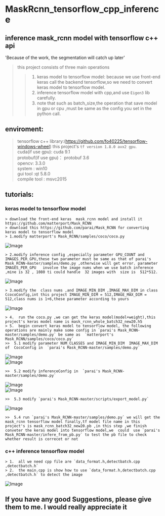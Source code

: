 # MaskRcnn_tensorflow_cpp_inference
## inference mask_rcnn model with tensorflow c++ api

'Because of the work, the segmentation will catch up later'
>this project  consists of three main operations
  >>1. keras model to tensorflow model: because we use front-end keras call the backend tensorflow,so we need to convert keras model to tensorflow model.  
  >>2. inference tensorflow  model with cpp,and  use `Eigen3` lib carefully.  
  >>3. note that such as  batch_size,the operation that save model in  gpu or cpu ,must be same as the config you set in the python call.  
  
## enviroment:  
  >tensorflow c++ library:(https://github.com/fo40225/tensorflow-windows-wheel)  this project's `tf version 1.8.0 avx2 gpu`.  
  >cuda(if use gpu): cuda 9.1   
  >protobuf(if use gpu)： protobuf 3.6   
  >opencv: 3.3.0  
  >system : win10  
  >gui tool :qt 5.8.0  
  >compile tool : msvc2015  
  
## tutorials:
  ### keras model to tensorflow model
    > download the front-end keras  mask_rcnn model and install it  https://github.com/matterport/Mask_RCNN  
    > download this https://github.com/parai/Mask_RCNN for converting keras model to tensorflow model 
    > 1.modify matterport's Mask_RCNN/samples/coco/coco.py
    
   ![Image](https://github.com/CasonTsai/MaskRcnn_tensorflow_cpp_inference/blob/master/images/1.png)
   
    > 2.modify inference config ,especially parameter GPU_COUNT and IMAGES_PER_GPU,these two parameter must be same as that of parai's Mask_RCNN-master/samples/demo.py ,otherwise will get error. parameter  IMAGES_PER_GPU   involve the image nums when we use batch inference 
    ,mine is 32 , 1080 ti could handle  32 images with  size is  512*512.  
    
   ![Image](https://github.com/CasonTsai/MaskRcnn_tensorflow_cpp_inference/blob/master/images/2.png)
   
    > 3.modify the  class nums ,and IMAGE_MIN_DIM ,IMAGE_MAX_DIM in class CcocoConfig,int this project IMAGE_MIN_DIM = 512,IMAGE_MAX_DIM = 512,class nums is 1+6,these parameter according to yours
    
   ![Image](https://github.com/CasonTsai/MaskRcnn_tensorflow_cpp_inference/blob/master/images/3.png)
   
    > 4.  run the coco.py ,we can get the keras model(model+weight),this project's keras model name is mask_rcnn_whole_batch32_new20.h5  
    > 5.  begin convert keras model to tensorflow model, the following operations are mainly make some config in `parai's Mask_RCNN-master/samples/demo.py` be same as  `matterport's Mask_RCNN/samples/coco/coco.py` 
    >>  5.1 modify parameter NUM_CLASSES and IMAGE_MIN_DIM  IMAGE_MAX_DIM of  CocoConfig in  `parai's Mask_RCNN-master/samples/demo.py` 
    
   ![Image](https://github.com/CasonTsai/MaskRcnn_tensorflow_cpp_inference/blob/master/images/4.png)  
   ![Image](https://github.com/CasonTsai/MaskRcnn_tensorflow_cpp_inference/blob/master/images/5.png)  
   
    >>  5.2 modify inferenceConfig in  `parai's Mask_RCNN-master/samples/demo.py`  
   ![Image](https://github.com/CasonTsai/MaskRcnn_tensorflow_cpp_inference/blob/master/images/6.png)  
   ![Image](https://github.com/CasonTsai/MaskRcnn_tensorflow_cpp_inference/blob/master/images/7.png)    
   
    >>  5.3 modify `parai's Mask_RCNN-master/scripts/export_model.py` 
   ![Image](https://github.com/CasonTsai/MaskRcnn_tensorflow_cpp_inference/blob/master/images/8.png)  
    
    >>  5.4 run `parai's Mask_RCNN-master/samples/demo.py` we will get the mask_rcnn tensorflow model finally,tf model file name in this project's is mask_rcnn_batch32_new20.pb ,in this step ,we finish conveter the keras model into tensorflow model,we  could  use `parai's Mask_RCNN-master/infere_from_pb.py` to test the pb file to check  whether result is correcet or not
    
  ### c++ inference  tensorflow model 
    > 1.  all we need cpp file are `data_format.h,detectbatch.cpp ,detectbatch.h`   
    > 2.  the main.cpp is show how to use `data_format.h,detectbatch.cpp ,detectbatch.h` to detect the image 
  
  ![Image](https://github.com/CasonTsai/MaskRcnn_tensorflow_cpp_inference/blob/master/images/result.png)  
  
 ## If you have any good Suggestions, please give them to me. I would really appreciate it
    
    
  
    
    
  
